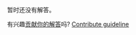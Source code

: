 
暂时还没有解答。

有兴趣[贡献你的解答](https://github.com/BFEdev/BFE.dev-solutions/blob/main/typescript/implement-prefix-t_zh.md)吗? [Contribute guideline](https://github.com/BFEdev/BFE.dev-solutions#how-to-contribute)
